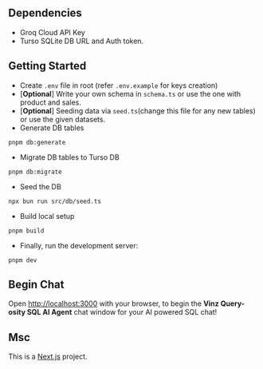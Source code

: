 ## Dependencies
- Groq Cloud API Key
- Turso SQLite DB URL and Auth token.

## Getting Started
- Create ```.env``` file in root (refer ```.env.example``` for keys creation)
- [**Optional**] Write your own schema in ```schema.ts``` or use the one with product and sales. 
- [**Optional**] Seeding data via ```seed.ts```(change this file for any new tables) or use the given datasets.
- Generate DB tables
```
pnpm db:generate
```
- Migrate DB tables to Turso DB
```
pnpm db:migrate
```
- Seed the DB
```
npx bun run src/db/seed.ts
```
- Build local setup
```
pnpm build
```
- Finally, run the development server:
```
pnpm dev
```

## Begin Chat
Open [http://localhost:3000](http://localhost:3000) with your browser, to begin the **Vinz Query-osity SQL AI Agent** chat window for your AI powered SQL chat!


## Msc
This is a [Next.js](https://nextjs.org) project.